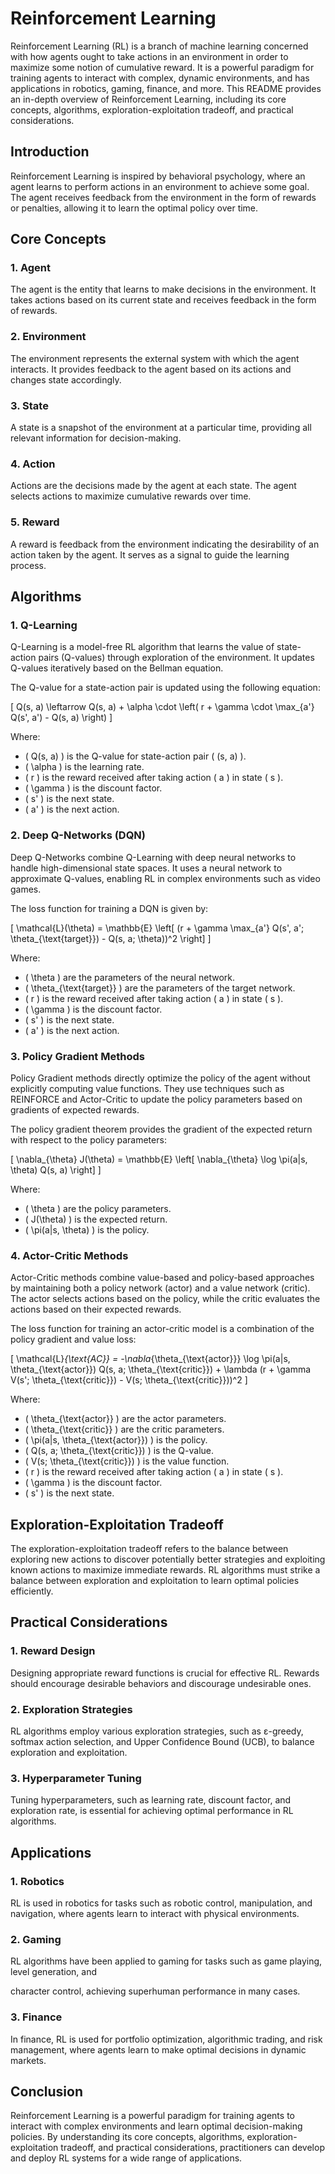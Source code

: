 # Reinforcement Learning

Reinforcement Learning (RL) is a branch of machine learning concerned with how agents ought to take actions in an environment in order to maximize some notion of cumulative reward. It is a powerful paradigm for training agents to interact with complex, dynamic environments, and has applications in robotics, gaming, finance, and more. This README provides an in-depth overview of Reinforcement Learning, including its core concepts, algorithms, exploration-exploitation tradeoff, and practical considerations.

## Introduction

Reinforcement Learning is inspired by behavioral psychology, where an agent learns to perform actions in an environment to achieve some goal. The agent receives feedback from the environment in the form of rewards or penalties, allowing it to learn the optimal policy over time.

## Core Concepts

### 1. Agent

The agent is the entity that learns to make decisions in the environment. It takes actions based on its current state and receives feedback in the form of rewards.

### 2. Environment

The environment represents the external system with which the agent interacts. It provides feedback to the agent based on its actions and changes state accordingly.

### 3. State

A state is a snapshot of the environment at a particular time, providing all relevant information for decision-making.

### 4. Action

Actions are the decisions made by the agent at each state. The agent selects actions to maximize cumulative rewards over time.

### 5. Reward

A reward is feedback from the environment indicating the desirability of an action taken by the agent. It serves as a signal to guide the learning process.

## Algorithms

### 1. Q-Learning

Q-Learning is a model-free RL algorithm that learns the value of state-action pairs (Q-values) through exploration of the environment. It updates Q-values iteratively based on the Bellman equation.

The Q-value for a state-action pair is updated using the following equation:

\[ Q(s, a) \leftarrow Q(s, a) + \alpha \cdot \left( r + \gamma \cdot \max_{a'} Q(s', a') - Q(s, a) \right) \]

Where:
- \( Q(s, a) \) is the Q-value for state-action pair \( (s, a) \).
- \( \alpha \) is the learning rate.
- \( r \) is the reward received after taking action \( a \) in state \( s \).
- \( \gamma \) is the discount factor.
- \( s' \) is the next state.
- \( a' \) is the next action.

### 2. Deep Q-Networks (DQN)

Deep Q-Networks combine Q-Learning with deep neural networks to handle high-dimensional state spaces. It uses a neural network to approximate Q-values, enabling RL in complex environments such as video games.

The loss function for training a DQN is given by:

\[ \mathcal{L}(\theta) = \mathbb{E} \left[ (r + \gamma \max_{a'} Q(s', a'; \theta_{\text{target}}) - Q(s, a; \theta))^2 \right] \]

Where:
- \( \theta \) are the parameters of the neural network.
- \( \theta_{\text{target}} \) are the parameters of the target network.
- \( r \) is the reward received after taking action \( a \) in state \( s \).
- \( \gamma \) is the discount factor.
- \( s' \) is the next state.
- \( a' \) is the next action.

### 3. Policy Gradient Methods

Policy Gradient methods directly optimize the policy of the agent without explicitly computing value functions. They use techniques such as REINFORCE and Actor-Critic to update the policy parameters based on gradients of expected rewards.

The policy gradient theorem provides the gradient of the expected return with respect to the policy parameters:

\[ \nabla_{\theta} J(\theta) = \mathbb{E} \left[ \nabla_{\theta} \log \pi(a|s, \theta) Q(s, a) \right] \]

Where:
- \( \theta \) are the policy parameters.
- \( J(\theta) \) is the expected return.
- \( \pi(a|s, \theta) \) is the policy.

### 4. Actor-Critic Methods

Actor-Critic methods combine value-based and policy-based approaches by maintaining both a policy network (actor) and a value network (critic). The actor selects actions based on the policy, while the critic evaluates the actions based on their expected rewards.

The loss function for training an actor-critic model is a combination of the policy gradient and value loss:

\[ \mathcal{L}_{\text{AC}} = -\nabla_{\theta_{\text{actor}}} \log \pi(a|s, \theta_{\text{actor}}) Q(s, a; \theta_{\text{critic}}) + \lambda (r + \gamma V(s'; \theta_{\text{critic}}) - V(s; \theta_{\text{critic}}))^2 \]

Where:
- \( \theta_{\text{actor}} \) are the actor parameters.
- \( \theta_{\text{critic}} \) are the critic parameters.
- \( \pi(a|s, \theta_{\text{actor}}) \) is the policy.
- \( Q(s, a; \theta_{\text{critic}}) \) is the Q-value.
- \( V(s; \theta_{\text{critic}}) \) is the value function.
- \( r \) is the reward received after taking action \( a \) in state \( s \).
- \( \gamma \) is the discount factor.
- \( s' \) is the next state.

## Exploration-Exploitation Tradeoff

The exploration-exploitation tradeoff refers to the balance between exploring new actions to discover potentially better strategies and exploiting known actions to maximize immediate rewards. RL algorithms must strike a balance between exploration and exploitation to learn optimal policies efficiently.

## Practical Considerations

### 1. Reward Design

Designing appropriate reward functions is crucial for effective RL. Rewards should encourage desirable behaviors and discourage undesirable ones.

### 2. Exploration Strategies

RL algorithms employ various exploration strategies, such as ε-greedy, softmax action selection, and Upper Confidence Bound (UCB), to balance exploration and exploitation.

### 3. Hyperparameter Tuning

Tuning hyperparameters, such as learning rate, discount factor, and exploration rate, is essential for achieving optimal performance in RL algorithms.

## Applications

### 1. Robotics

RL is used in robotics for tasks such as robotic control, manipulation, and navigation, where agents learn to interact with physical environments.

### 2. Gaming

RL algorithms have been applied to gaming for tasks such as game playing, level generation, and

 character control, achieving superhuman performance in many cases.

### 3. Finance

In finance, RL is used for portfolio optimization, algorithmic trading, and risk management, where agents learn to make optimal decisions in dynamic markets.

## Conclusion

Reinforcement Learning is a powerful paradigm for training agents to interact with complex environments and learn optimal decision-making policies. By understanding its core concepts, algorithms, exploration-exploitation tradeoff, and practical considerations, practitioners can develop and deploy RL systems for a wide range of applications.